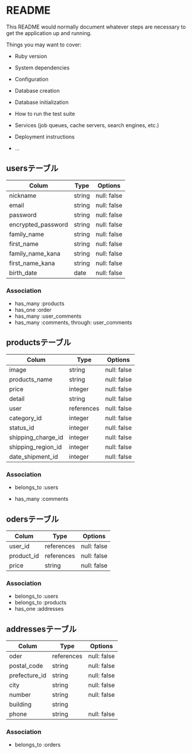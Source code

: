 # README

This README would normally document whatever steps are necessary to get the
application up and running.

Things you may want to cover:

* Ruby version

* System dependencies

* Configuration

* Database creation

* Database initialization

* How to run the test suite

* Services (job queues, cache servers, search engines, etc.)

* Deployment instructions

* ...



## usersテーブル

| Colum                | Type       | Options      |
| -------------------- | ---------- | ------------ |
| nickname             | string     | null: false  |
| email                | string     | null: false  |
| password             | string     | null: false  |
| encrypted_password   | string     | null: false  |
| family_name          | string     | null: false  |
| first_name           | string     | null: false  |
| family_name_kana     | string     | null: false  |
| first_name_kana      | string     | null: false  |
| birth_date           | date       | null: false  |

### Association
- has_many   :products
- has_one    :order
- has_many   :user_comments
- has_many   :comments, through: user_comments



## productsテーブル

| Colum                | Type       | Options      |
| -------------------- | ---------- | ------------ |
| image                | string     | null: false  |
| products_name        | string     | null: false  |
| price                | integer    | null: false  |
| detail               | string     | null: false  |
| user                 | references | null: false  |
| category_id          | integer    | null: false  |
| status_id            | integer    | null: false  |
| shipping_charge_id   | integer    | null: false  |
| shipping_region_id   | integer    | null: false  |
| date_shipment_id     | integer    | null: false  |

### Association
- belongs_to   :users
<!-- - has_many     :favorites -->
- has_many     :comments



## odersテーブル

| Colum                | Type       | Options      |
| -------------------- | ---------- | ------------ |
| user_id              | references | null: false  |
| product_id           | references | null: false  |
| price                | string     | null: false  |

### Association
- belongs_to   :users
- belongs_to   :products
- has_one      :addresses



## addressesテーブル
<!-- references 型で記述する際は、_idは不要 -->
| Colum                | Type       | Options      |
| -------------------- | ---------- | ------------ |
| oder                 | references | null: false  |
| postal_code          | string     | null: false  |
| prefecture_id        | string     | null: false  |
| city                 | string     | null: false  |
| number               | string     | null: false  |
| building             | string     |              |
| phone                | string     | null: false  |

### Association
- belongs_to  :orders



<!-- ## commentsテーブル

| Colum                | Type       | Options      |
| -------------------- | ---------- | ------------ |
| user_id              | references | null: false  |
| product_id           | references | null: false  |
| comment              | string     | null: false  |

### Association
- belongs_to  :products
- has_many    :user_comments
- has_many :users, through: user_comments -->



<!-- ## user_commentsテーブル

| Colum                | Type       | Options      |
| -------------------- | ---------- | ------------ |
| user_id              | references | null: false  |
| comment_id           | references | null: false  |

### Association
- belongs_to  :users
- belongs_to  :products -->



<!-- ## favoritesテーブル
| Colum                | Type       | Options      |
| -------------------- | ---------- | ------------ |
| good                 | ●●         | null: false  |
| product_id           | references | null: false  |

### Association
- belongs_to  :products -->